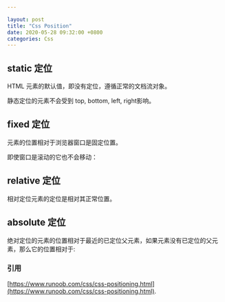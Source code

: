 ```yaml
---

layout: post 
title: "Css Position" 
date: 2020-05-28 09:32:00 +0800
categories: Css
---
```


## static 定位

HTML 元素的默认值，即没有定位，遵循正常的文档流对象。

静态定位的元素不会受到 top, bottom, left, right影响。

## fixed 定位

元素的位置相对于浏览器窗口是固定位置。

即使窗口是滚动的它也不会移动：

## relative 定位

相对定位元素的定位是相对其正常位置。

## absolute 定位

绝对定位的元素的位置相对于最近的已定位父元素，如果元素没有已定位的父元素，那么它的位置相对于<html>:

### 引用 
[https://www.runoob.com/css/css-positioning.html](https://www.runoob.com/css/css-positioning.html).
